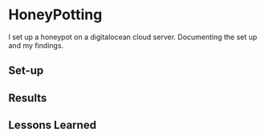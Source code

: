 # HoneyPotting
I set up a honeypot on a digitalocean cloud server. Documenting the set up and my findings.

## Set-up

## Results

## Lessons Learned
